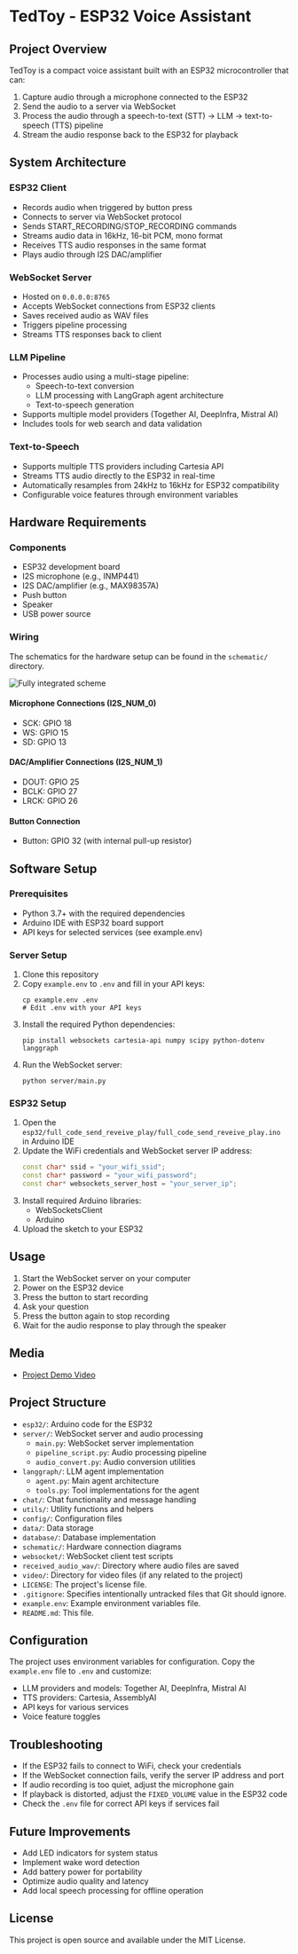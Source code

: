 # TedToy - ESP32 Voice Assistant

## Project Overview
TedToy is a compact voice assistant built with an ESP32 microcontroller that can:
1. Capture audio through a microphone connected to the ESP32
2. Send the audio to a server via WebSocket 
3. Process the audio through a speech-to-text (STT) -> LLM -> text-to-speech (TTS) pipeline
4. Stream the audio response back to the ESP32 for playback

## System Architecture

### ESP32 Client
- Records audio when triggered by button press
- Connects to server via WebSocket protocol
- Sends START_RECORDING/STOP_RECORDING commands
- Streams audio data in 16kHz, 16-bit PCM, mono format
- Receives TTS audio responses in the same format
- Plays audio through I2S DAC/amplifier

### WebSocket Server
- Hosted on `0.0.0.0:8765`
- Accepts WebSocket connections from ESP32 clients
- Saves received audio as WAV files
- Triggers pipeline processing
- Streams TTS responses back to client

### LLM Pipeline
- Processes audio using a multi-stage pipeline:
  - Speech-to-text conversion
  - LLM processing with LangGraph agent architecture
  - Text-to-speech generation
- Supports multiple model providers (Together AI, DeepInfra, Mistral AI)
- Includes tools for web search and data validation

### Text-to-Speech
- Supports multiple TTS providers including Cartesia API
- Streams TTS audio directly to the ESP32 in real-time
- Automatically resamples from 24kHz to 16kHz for ESP32 compatibility
- Configurable voice features through environment variables

## Hardware Requirements

### Components
- ESP32 development board
- I2S microphone (e.g., INMP441)
- I2S DAC/amplifier (e.g., MAX98357A)
- Push button
- Speaker
- USB power source

### Wiring
The schematics for the hardware setup can be found in the `schematic/` directory.

<!-- ![Schematic TedToy](schematic/Schematic_TedToy_2025-04-19.png) -->
![Fully integrated scheme](schematic/photo_2025-05-10_18-00-43.jpg)

#### Microphone Connections (I2S_NUM_0)
- SCK: GPIO 18
- WS: GPIO 15
- SD: GPIO 13

#### DAC/Amplifier Connections (I2S_NUM_1)
- DOUT: GPIO 25
- BCLK: GPIO 27
- LRCK: GPIO 26

#### Button Connection
- Button: GPIO 32 (with internal pull-up resistor)

## Software Setup

### Prerequisites
- Python 3.7+ with the required dependencies
- Arduino IDE with ESP32 board support
- API keys for selected services (see example.env)

### Server Setup
1. Clone this repository
2. Copy `example.env` to `.env` and fill in your API keys:
   ```
   cp example.env .env
   # Edit .env with your API keys
   ```
3. Install the required Python dependencies:
   ```
   pip install websockets cartesia-api numpy scipy python-dotenv langgraph
   ```
4. Run the WebSocket server:
   ```
   python server/main.py
   ```

### ESP32 Setup
1. Open the `esp32/full_code_send_reveive_play/full_code_send_reveive_play.ino` in Arduino IDE
2. Update the WiFi credentials and WebSocket server IP address:
   ```cpp
   const char* ssid = "your_wifi_ssid";
   const char* password = "your_wifi_password";
   const char* websockets_server_host = "your_server_ip";
   ```
3. Install required Arduino libraries:
   - WebSocketsClient
   - Arduino
4. Upload the sketch to your ESP32

## Usage
1. Start the WebSocket server on your computer
2. Power on the ESP32 device
3. Press the button to start recording
4. Ask your question
5. Press the button again to stop recording
6. Wait for the audio response to play through the speaker

## Media
- [Project Demo Video](video/tedtoy.mp4)

## Project Structure
- `esp32/`: Arduino code for the ESP32
- `server/`: WebSocket server and audio processing
  - `main.py`: WebSocket server implementation
  - `pipeline_script.py`: Audio processing pipeline
  - `audio_convert.py`: Audio conversion utilities
- `langgraph/`: LLM agent implementation
  - `agent.py`: Main agent architecture
  - `tools.py`: Tool implementations for the agent
- `chat/`: Chat functionality and message handling
- `utils/`: Utility functions and helpers
- `config/`: Configuration files
- `data/`: Data storage
- `database/`: Database implementation
- `schematic/`: Hardware connection diagrams
- `websocket/`: WebSocket client test scripts
- `received_audio_wav/`: Directory where audio files are saved
- `video/`: Directory for video files (if any related to the project)
- `LICENSE`: The project's license file.
- `.gitignore`: Specifies intentionally untracked files that Git should ignore.
- `example.env`: Example environment variables file.
- `README.md`: This file.

## Configuration
The project uses environment variables for configuration. Copy the `example.env` file to `.env` and customize:

- LLM providers and models: Together AI, DeepInfra, Mistral AI
- TTS providers: Cartesia, AssemblyAI
- API keys for various services
- Voice feature toggles

## Troubleshooting
- If the ESP32 fails to connect to WiFi, check your credentials
- If the WebSocket connection fails, verify the server IP address and port
- If audio recording is too quiet, adjust the microphone gain
- If playback is distorted, adjust the `FIXED_VOLUME` value in the ESP32 code
- Check the `.env` file for correct API keys if services fail

## Future Improvements
- Add LED indicators for system status
- Implement wake word detection
- Add battery power for portability
- Optimize audio quality and latency
- Add local speech processing for offline operation

## License
This project is open source and available under the MIT License.
